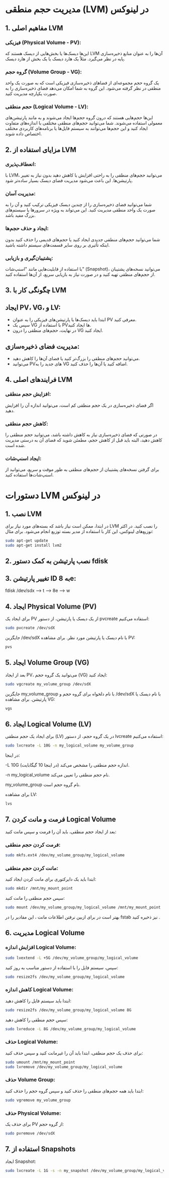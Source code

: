 # مدیریت حجم منطقی (LVM) در لینوکس

## 1. مفاهیم اصلی LVM


### فیزیکی (Physical Volume - PV):

این‌ها دیسک‌ها یا بخش‌هایی از دیسک هستند که LVM آن‌ها را به عنوان منابع ذخیره‌سازی پایه در نظر می‌گیرد. مثلاً یک هارد دیسک یا یک بخش از هارد دیسک.


### گروه حجم (Volume Group - VG):

یک گروه حجم مجموعه‌ای از فضاهای ذخیره‌سازی فیزیکی است که به صورت یک واحد منطقی در نظر گرفته می‌شود. این گروه به شما امکان می‌دهد فضای ذخیره‌سازی را به صورت یکپارچه مدیریت کنید.


### حجم منطقی (Logical Volume - LV):

این‌ها حجم‌هایی هستند که درون گروه حجم‌ها ایجاد می‌شوند و به مانند پارتیشن‌های معمولی استفاده می‌شوند. شما می‌توانید حجم‌های منطقی مختلفی با اندازه‌های متفاوت ایجاد کنید و این حجم‌ها می‌توانند به سیستم فایل‌ها یا برنامه‌های کاربردی مختلف اختصاص داده شوند.


## 2. مزایای استفاده از LVM

### انعطاف‌پذیری:
با LVM، می‌توانید حجم‌های منطقی را به راحتی افزایش یا کاهش دهید بدون نیاز به تغییر پارتیشن‌ها. این باعث می‌شود مدیریت فضای دیسک بسیار ساده‌تر شود.

### مدیریت آسان:  
شما می‌توانید فضای ذخیره‌سازی را از چندین دیسک فیزیکی ترکیب کنید و آن را به صورت یک واحد منطقی مدیریت کنید. این می‌تواند به ویژه در سرورها یا سیستم‌های بزرگ مفید باشد.

### ایجاد و حذف حجم‌ها:
  شما می‌توانید حجم‌های منطقی جدیدی ایجاد کنید یا حجم‌های قدیمی را حذف کنید بدون اینکه تأثیری بر روی سایر قسمت‌های سیستم داشته باشید.

### پشتیبان‌گیری و بازیابی:
  با استفاده از قابلیت‌هایی مانند "اسنپ‌شات" (Snapshot)، می‌توانید نسخه‌های پشتیبان از حجم‌های منطقی تهیه کنید و در صورت نیاز به بازیابی سریع، از آن‌ها استفاده کنید.
  





## 3. چگونگی کار با LVM

## ایجاد PV، VG، و LV:
  - ابتدا باید دیسک‌ها یا پارتیشن‌های فیزیکی را به عنوان PV معرفی کنید.
  - سپس یک VG با استفاده از PVها ایجاد کنید.
  - در نهایت، حجم‌های منطقی را درون VG ایجاد کنید.

## مدیریت فضای ذخیره‌سازی:
  - می‌توانید حجم‌های منطقی را بزرگ‌تر کنید یا فضای آن‌ها را کاهش دهید.
  - می‌توانید PVهای جدید را به VG اضافه کنید یا آن‌ها را حذف کنید.


## 4. فرایندهای اصلی LVM

### افزایش حجم منطقی:
  اگر فضای ذخیره‌سازی در یک حجم منطقی کم است، می‌توانید اندازه آن را افزایش دهید.
  
### کاهش حجم منطقی:  
  در صورتی که فضای ذخیره‌سازی نیاز به کاهش داشته باشد، می‌توانید حجم منطقی را کاهش دهید، البته باید قبل از کاهش حجم، مطمئن شوید که فضای آن به درستی مدیریت شده است.

### ایجاد اسنپ‌شات:
  برای گرفتن نسخه‌های پشتیبان از حجم‌های منطقی به طور موقت و سریع، می‌توانید از اسنپ‌شات‌ها استفاده کنید.



# دستورات LVM در لینوکس

## 1. **نصب LVM**

در ابتدا، ممکن است نیاز باشد که بسته‌های مورد نیاز برای LVM را نصب کنید. در اکثر توزیع‌های لینوکس، این کار با استفاده از مدیر بسته توزیع انجام می‌شود. برای مثال:

```bash
sudo apt-get update
sudo apt-get install lvm2
```

## 2. نصب پارتیشن به کمک دستور fdisk

## 3. تغییر پارتیشن ID به 8e:
fdisk /dev/sdx --> t --> 8e --> w

## 4. ایجاد Physical Volume (PV)


برای ایجاد یک PV از یک دیسک یا پارتیشن، از دستور pvcreate استفاده می‌کنیم:

```bash
sudo pvcreate /dev/sdX
```
جایگزین /dev/sdX با نام دیسک یا پارتیشن مورد نظر.
برای مشاهده PV:
```bash
pvs
```



## 5. ایجاد Volume Group (VG)
بعد از ایجاد PV، می‌توانید یک گروه حجم (VG) ایجاد کنید:



```bash
sudo vgcreate my_volume_group /dev/sdX
```
جایگزین my_volume_group با نام دلخواه برای گروه حجم و /dev/sdX با نام دیسک یا پارتیشن.
برای مشاهده VG:
```bash
vgs
```


## 6. ایجاد Logical Volume (LV)
برای ایجاد یک حجم منطقی (LV) در یک گروه حجم، از دستور lvcreate استفاده می‌کنیم:

```bash
sudo lvcreate -L 10G -n my_logical_volume my_volume_group
```

در اینجا:

-L 10G اندازه حجم منطقی را مشخص می‌کند (در اینجا 10 گیگابایت).

-n my_logical_volume نام حجم منطقی را تعیین می‌کند.

my_volume_group نام گروه حجم است.

برای مشاهده LV:
```bash
lvs
```



## 7. فرمت و مانت کردن Logical Volume

بعد از ایجاد حجم منطقی، باید آن را فرمت و سپس مانت کنید:

### فرمت کردن حجم منطقی:

```bash
sudo mkfs.ext4 /dev/my_volume_group/my_logical_volume
```

### مانت کردن حجم منطقی:
ابتدا باید یک دایرکتوری برای مانت کردن ایجاد کنید:
```bash
sudo mkdir /mnt/my_mount_point
```
سپس حجم منطقی را مانت کنید:

```bash
sudo mount /dev/my_volume_group/my_logical_volume /mnt/my_mount_point
```

بهتر است در برای ازبین نرفتن اطلاعات مانت ، این مقادیر را در fstab نیز ذخیره کنید .

## 6. مدیریت Logical Volume

### افزایش اندازه Logical Volume:
```bash
sudo lvextend -L +5G /dev/my_volume_group/my_logical_volume
```

سپس، سیستم فایل را با استفاده از دستور مناسب به روز کنید:

```bash
sudo resize2fs /dev/my_volume_group/my_logical_volume
```

### کاهش اندازه Logical Volume:
ابتدا باید سیستم فایل را کاهش دهید:

```bash
sudo resize2fs /dev/my_volume_group/my_logical_volume 8G
```
سپس حجم منطقی را کاهش دهید:

```bash
sudo lvreduce -L 8G /dev/my_volume_group/my_logical_volume
```

### حذف Logical Volume:
برای حذف یک حجم منطقی، ابتدا باید آن را غیرمانت کنید و سپس حذف کنید:

```bash
sudo umount /mnt/my_mount_point
sudo lvremove /dev/my_volume_group/my_logical_volume
```

### حذف Volume Group:
ابتدا باید همه حجم‌های منطقی را حذف کنید و سپس گروه حجم را حذف کنید:

```bash
sudo vgremove my_volume_group
```

### حذف Physical Volume:
برای حذف یک PV از گروه حجم:

```bash
sudo pvremove /dev/sdX
```

## 7. استفاده از Snapshots
ایجاد Snapshot:

```bash
sudo lvcreate -L 1G -s -n my_snapshot /dev/my_volume_group/my_logical_volume
```


